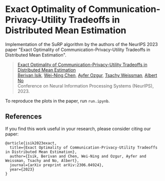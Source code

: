 # Exact Optimality of Communication-Privacy-Utility Tradeoffs in Distributed Mean Estimation
Implementation of the SuRP algorithm by the authors of the NeurIPS 2023 paper "Exact Optimality of Communication-Privacy-Utility Tradeoffs in Distributed Mean Estimation".

> [Exact Optimality of Communication-Privacy-Utility Tradeoffs in Distributed Mean Estimation](https://arxiv.org/pdf/2306.04924.pdf) <br/>
>[Berivan Isik](https://sites.google.com/view/berivanisik), [Wei-Ning Chen](https://web.stanford.edu/~wnchen), [Ayfer Ozgur](https://web.stanford.edu/~aozgur/), [Tsachy Weissman](https://web.stanford.edu/~tsachy/), [Albert No](http://albertno.hongik.ac.kr/) <br/>
> Conference on Neural Information Processing Systems (NeurIPS), 2023. <br/>

To reproduce the plots in the paper, run `run.ipynb`.

## References
If you find this work useful in your research, please consider citing our paper:
```
@article{isik2023exact,
  title={Exact Optimality of Communication-Privacy-Utility Tradeoffs in Distributed Mean Estimation},
  author={Isik, Berivan and Chen, Wei-Ning and Ozgur, Ayfer and Weissman, Tsachy and No, Albert},
  journal={arXiv preprint arXiv:2306.04924},
  year={2023}
}
```

